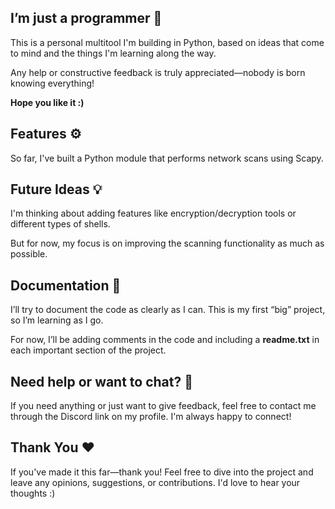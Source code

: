 ## I’m just a programmer 🎀

This is a personal multitool I'm building in Python, based on ideas that come to mind and the things I'm learning along the way.

Any help or constructive feedback is truly appreciated—nobody is born knowing everything!

**Hope you like it :)**


## Features ⚙️

So far, I've built a Python module that performs network scans using Scapy.


## Future Ideas 💡

I'm thinking about adding features like encryption/decryption tools or different types of shells.

But for now, my focus is on improving the scanning functionality as much as possible.


## Documentation 📜

I’ll try to document the code as clearly as I can. This is my first “big” project, so I’m learning as I go.

For now, I’ll be adding comments in the code and including a **readme.txt** in each important section of the project.


## Need help or want to chat? 💬

If you need anything or just want to give feedback, feel free to contact me through the Discord link on my profile. I'm always happy to connect!


## Thank You ❤️

If you've made it this far—thank you! Feel free to dive into the project and leave any opinions, suggestions, or contributions. I'd love to hear your thoughts :)
